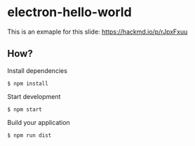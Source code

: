 # electron-hello-world

This is an exmaple for this slide: https://hackmd.io/p/rJpxFxuu

## How?

Install dependencies
```shell
$ npm install
```

Start development
```shell
$ npm start
```

Build your application
```shell
$ npm run dist
```
